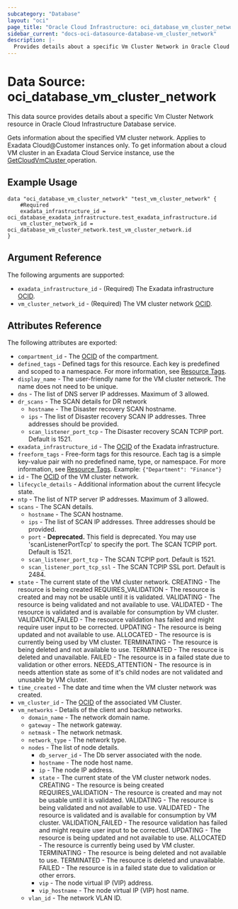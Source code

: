 ```yaml
---
subcategory: "Database"
layout: "oci"
page_title: "Oracle Cloud Infrastructure: oci_database_vm_cluster_network"
sidebar_current: "docs-oci-datasource-database-vm_cluster_network"
description: |-
  Provides details about a specific Vm Cluster Network in Oracle Cloud Infrastructure Database service
---
```


# Data Source: oci_database_vm_cluster_network
This data source provides details about a specific Vm Cluster Network resource in Oracle Cloud Infrastructure Database service.

Gets information about the specified VM cluster network. Applies to Exadata Cloud@Customer instances only.
To get information about a cloud VM cluster in an Exadata Cloud Service instance, use the [GetCloudVmCluster ](https://docs.cloud.oracle.com/iaas/api/#/en/database/latest/CloudVmCluster/GetCloudVmCluster) operation.


## Example Usage

```hcl
data "oci_database_vm_cluster_network" "test_vm_cluster_network" {
	#Required
	exadata_infrastructure_id = oci_database_exadata_infrastructure.test_exadata_infrastructure.id
	vm_cluster_network_id = oci_database_vm_cluster_network.test_vm_cluster_network.id
}
```

## Argument Reference

The following arguments are supported:

* `exadata_infrastructure_id` - (Required) The Exadata infrastructure [OCID](https://docs.cloud.oracle.com/iaas/Content/General/Concepts/identifiers.htm).
* `vm_cluster_network_id` - (Required) The VM cluster network [OCID](https://docs.cloud.oracle.com/iaas/Content/General/Concepts/identifiers.htm).


## Attributes Reference

The following attributes are exported:

* `compartment_id` - The [OCID](https://docs.cloud.oracle.com/iaas/Content/General/Concepts/identifiers.htm) of the compartment.
* `defined_tags` - Defined tags for this resource. Each key is predefined and scoped to a namespace. For more information, see [Resource Tags](https://docs.cloud.oracle.com/iaas/Content/General/Concepts/resourcetags.htm). 
* `display_name` - The user-friendly name for the VM cluster network. The name does not need to be unique.
* `dns` - The list of DNS server IP addresses. Maximum of 3 allowed.
* `dr_scans` - The SCAN details for DR network
	* `hostname` - The Disaster recovery SCAN hostname.
	* `ips` - The list of Disaster recovery SCAN IP addresses. Three addresses should be provided.
	* `scan_listener_port_tcp` - The Disaster recovery SCAN TCPIP port. Default is 1521.
* `exadata_infrastructure_id` - The [OCID](https://docs.cloud.oracle.com/iaas/Content/General/Concepts/identifiers.htm) of the Exadata infrastructure.
* `freeform_tags` - Free-form tags for this resource. Each tag is a simple key-value pair with no predefined name, type, or namespace. For more information, see [Resource Tags](https://docs.cloud.oracle.com/iaas/Content/General/Concepts/resourcetags.htm).  Example: `{"Department": "Finance"}` 
* `id` - The [OCID](https://docs.cloud.oracle.com/iaas/Content/General/Concepts/identifiers.htm) of the VM cluster network.
* `lifecycle_details` - Additional information about the current lifecycle state.
* `ntp` - The list of NTP server IP addresses. Maximum of 3 allowed.
* `scans` - The SCAN details.
	* `hostname` - The SCAN hostname.
	* `ips` - The list of SCAN IP addresses. Three addresses should be provided.
	* `port` - **Deprecated.** This field is deprecated. You may use 'scanListenerPortTcp' to specify the port. The SCAN TCPIP port. Default is 1521. 
	* `scan_listener_port_tcp` - The SCAN TCPIP port. Default is 1521.
	* `scan_listener_port_tcp_ssl` - The SCAN TCPIP SSL port. Default is 2484.
* `state` - The current state of the VM cluster network. CREATING - The resource is being created REQUIRES_VALIDATION - The resource is created and may not be usable until it is validated. VALIDATING - The resource is being validated and not available to use. VALIDATED - The resource is validated and is available for consumption by VM cluster. VALIDATION_FAILED - The resource validation has failed and might require user input to be corrected. UPDATING - The resource is being updated and not available to use. ALLOCATED - The resource is is currently being used by VM cluster. TERMINATING - The resource is being deleted and not available to use. TERMINATED - The resource is deleted and unavailable. FAILED - The resource is in a failed state due to validation or other errors. NEEDS_ATTENTION - The resource is in needs attention state as some of it's child nodes are not validated and unusable by VM cluster. 
* `time_created` - The date and time when the VM cluster network was created.
* `vm_cluster_id` - The [OCID](https://docs.cloud.oracle.com/iaas/Content/General/Concepts/identifiers.htm) of the associated VM Cluster.
* `vm_networks` - Details of the client and backup networks.
	* `domain_name` - The network domain name.
	* `gateway` - The network gateway.
	* `netmask` - The network netmask.
	* `network_type` - The network type.
	* `nodes` - The list of node details.
		* `db_server_id` - The Db server associated with the node.
		* `hostname` - The node host name.
		* `ip` - The node IP address.
		* `state` - The current state of the VM cluster network nodes. CREATING - The resource is being created REQUIRES_VALIDATION - The resource is created and may not be usable until it is validated. VALIDATING - The resource is being validated and not available to use. VALIDATED - The resource is validated and is available for consumption by VM cluster. VALIDATION_FAILED - The resource validation has failed and might require user input to be corrected. UPDATING - The resource is being updated and not available to use. ALLOCATED - The resource is currently being used by VM cluster. TERMINATING - The resource is being deleted and not available to use. TERMINATED - The resource is deleted and unavailable. FAILED - The resource is in a failed state due to validation or other errors. 
		* `vip` - The node virtual IP (VIP) address.
		* `vip_hostname` - The node virtual IP (VIP) host name.
	* `vlan_id` - The network VLAN ID.


